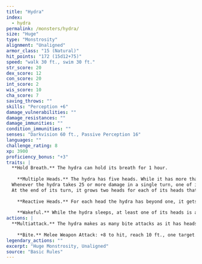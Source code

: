 ```yaml
---
title: "Hydra"
index:
  - hydra
permalink: /monsters/hydra/
size: "Huge"
type: "Monstrosity"
alignment: "Unaligned"
armor_class: "15 (Natural)"
hit_points: "172 (15d12+75)"
speed: "walk 30 ft., swim 30 ft."
str_score: 20
dex_score: 12
con_score: 20
int_score: 2
wis_score: 10
cha_score: 7
saving_throws: ""
skills: "Perception +6"
damage_vulnerabilities: ""
damage_resistances: ""
damage_immunities: ""
condition_immunities: ""
senses: "Darkvision 60 ft., Passive Perception 16"
languages: ""
challenge_rating: 8
xp: 3900
proficiency_bonus: "+3"
traits: |
  **Hold Breath.** The hydra can hold its breath for 1 hour.
    
    **Multiple Heads.** The hydra has five heads. While it has more than one head, the hydra has advantage on saving throws against being blinded, charmed, deafened, frightened, stunned, and knocked unconscious.
  Whenever the hydra takes 25 or more damage in a single turn, one of its heads dies. If all its heads die, the hydra dies.
  At the end of its turn, it grows two heads for each of its heads that died since its last turn, unless it has taken fire damage since its last turn. The hydra regains 10 hit points for each head regrown in this way.
    
    **Reactive Heads.** For each head the hydra has beyond one, it gets an extra reaction that can be used only for opportunity attacks.
    
    **Wakeful.** While the hydra sleeps, at least one of its heads is awake.
actions: |
  **Multiattack.** The hydra makes as many bite attacks as it has heads.
    
    **Bite.** Melee Weapon Attack: +8 to hit, reach 10 ft., one target. Hit: 10 (1d10 + 5) piercing damage.  
legendary_actions: ""
excerpt: "Huge Monstrosity, Unaligned"
source: "Basic Rules"
---
```

